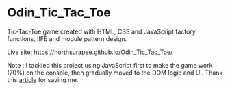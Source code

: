 # Odin_Tic_Tac_Toe

Tic-Tac-Toe game created with HTML, CSS and JavaScript factory functions, IIFE and module pattern design.

Live site: https://northsurapee.github.io/Odin_Tic_Tac_Toe/

Note : I tackled this project using JavaScript first to make the game work (70%) on the console, then gradually moved to the DOM logic and UI. Thank this [article](https://www.ayweb.dev/blog/building-a-house-from-the-inside-out) for saving me.